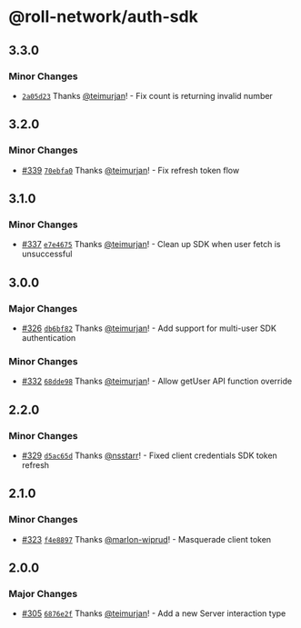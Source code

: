 # @roll-network/auth-sdk

## 3.3.0

### Minor Changes

- [`2a05d23`](https://github.com/roll-network/tryrolljs/commit/2a05d23ae940ece93b5ba52a26ea0f2bba7bc201) Thanks [@teimurjan](https://github.com/teimurjan)! - Fix count is returning invalid number

## 3.2.0

### Minor Changes

- [#339](https://github.com/roll-network/tryrolljs/pull/339) [`70ebfa0`](https://github.com/roll-network/tryrolljs/commit/70ebfa06259063e58fe9ad969d578a318c7b3ddb) Thanks [@teimurjan](https://github.com/teimurjan)! - Fix refresh token flow

## 3.1.0

### Minor Changes

- [#337](https://github.com/roll-network/tryrolljs/pull/337) [`e7e4675`](https://github.com/roll-network/tryrolljs/commit/e7e467541960f9269828389c5705d6715797caeb) Thanks [@teimurjan](https://github.com/teimurjan)! - Clean up SDK when user fetch is unsuccessful

## 3.0.0

### Major Changes

- [#326](https://github.com/roll-network/tryrolljs/pull/326) [`db6bf82`](https://github.com/roll-network/tryrolljs/commit/db6bf82a664e3cece3d8f4b4df09b2f496ff7b69) Thanks [@teimurjan](https://github.com/teimurjan)! - Add support for multi-user SDK authentication

### Minor Changes

- [#332](https://github.com/roll-network/tryrolljs/pull/332) [`68dde98`](https://github.com/roll-network/tryrolljs/commit/68dde980d6a8416e9719c3d6068b51f5da9f316b) Thanks [@teimurjan](https://github.com/teimurjan)! - Allow getUser API function override

## 2.2.0

### Minor Changes

- [#329](https://github.com/roll-network/tryrolljs/pull/329) [`d5ac65d`](https://github.com/roll-network/tryrolljs/commit/d5ac65df5c117bcef4f7a2464b9f470ec792cfbf) Thanks [@nsstarr](https://github.com/nsstarr)! - Fixed client credentials SDK token refresh

## 2.1.0

### Minor Changes

- [#323](https://github.com/roll-network/tryrolljs/pull/323) [`f4e8897`](https://github.com/roll-network/tryrolljs/commit/f4e889701d6223d752c3a495afb43641d9803449) Thanks [@marlon-wiprud](https://github.com/marlon-wiprud)! - Masquerade client token

## 2.0.0

### Major Changes

- [#305](https://github.com/roll-network/tryrolljs/pull/305) [`6876e2f`](https://github.com/roll-network/tryrolljs/commit/6876e2fdf2dec19b8f6978c71d0ea96d45b0570a) Thanks [@teimurjan](https://github.com/teimurjan)! - Add a new Server interaction type
